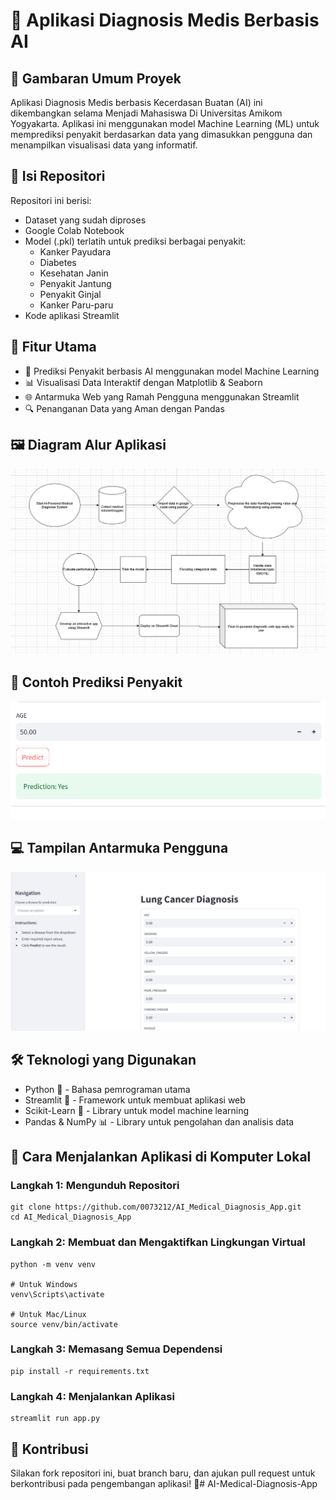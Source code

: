# 🏥 Aplikasi Diagnosis Medis Berbasis AI
## 📌 Gambaran Umum Proyek
Aplikasi Diagnosis Medis berbasis Kecerdasan Buatan (AI) ini dikembangkan selama Menjadi Mahasiswa Di Universitas Amikom Yogyakarta. Aplikasi ini menggunakan model Machine Learning (ML) untuk memprediksi penyakit berdasarkan data yang dimasukkan pengguna dan menampilkan visualisasi data yang informatif.

## 💾 Isi Repositori
Repositori ini berisi:
- Dataset yang sudah diproses
- Google Colab Notebook
- Model (.pkl) terlatih untuk prediksi berbagai penyakit:
  - Kanker Payudara
  - Diabetes
  - Kesehatan Janin
  - Penyakit Jantung
  - Penyakit Ginjal
  - Kanker Paru-paru
- Kode aplikasi Streamlit

## 🚀 Fitur Utama
- 🏥 Prediksi Penyakit berbasis AI menggunakan model Machine Learning
- 📊 Visualisasi Data Interaktif dengan Matplotlib & Seaborn
- 🌐 Antarmuka Web yang Ramah Pengguna menggunakan Streamlit
- 🔍 Penanganan Data yang Aman dengan Pandas

## 🖼️ Diagram Alur Aplikasi
![Diagram Alur](images/Flowchart.png)

## 🎯 Contoh Prediksi Penyakit
![Prediksi](images/predict.png)

## 💻 Tampilan Antarmuka Pengguna
![Tampilan UI](images/Main%20UI.png)

## 🛠️ Teknologi yang Digunakan
- Python 🐍 - Bahasa pemrograman utama
- Streamlit 🎨 - Framework untuk membuat aplikasi web
- Scikit-Learn 🤖 - Library untuk model machine learning
- Pandas & NumPy 📊 - Library untuk pengolahan dan analisis data

## 📌 Cara Menjalankan Aplikasi di Komputer Lokal

### Langkah 1: Mengunduh Repositori
```
git clone https://github.com/0073212/AI_Medical_Diagnosis_App.git
cd AI_Medical_Diagnosis_App
```

### Langkah 2: Membuat dan Mengaktifkan Lingkungan Virtual
```
python -m venv venv

# Untuk Windows
venv\Scripts\activate

# Untuk Mac/Linux
source venv/bin/activate
```

### Langkah 3: Memasang Semua Dependensi
```
pip install -r requirements.txt
```

### Langkah 4: Menjalankan Aplikasi
```
streamlit run app.py
```

## 🤝 Kontribusi
Silakan fork repositori ini, buat branch baru, dan ajukan pull request untuk berkontribusi pada pengembangan aplikasi! 🙌# AI-Medical-Diagnosis-App
